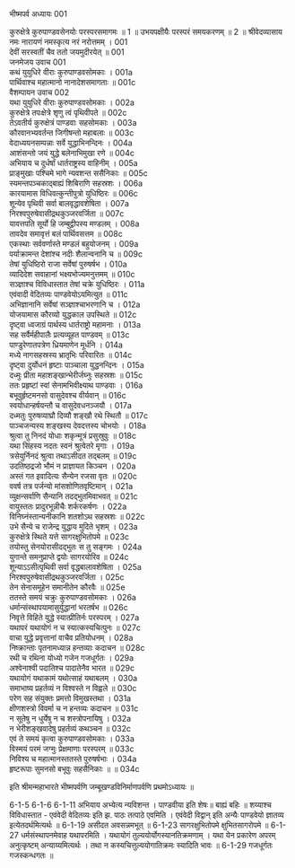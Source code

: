 भीष्मपर्व
अध्यायः 001
	
कुरुक्षेत्रे कुरुपाण्डवसेनयोः परस्परसमागमः ॥ 1 ॥ उभयपक्षीयैः परस्परं समयकरणम् ॥ 2 ॥
श्रीवेदव्यासाय नमः
नारायणं नमस्कृत्य नरं नरोत्तमम् ।	001  
देवीं सरस्वतीं चैव ततो जयमुदीरयेत् ॥ 		001  
जनमेजय उवाच 	001  
कथं युयुधिरे वीराः कुरुपाण्डवसोमकाः ।	001a  
पार्थिवाश्च महात्मानो नानादेशसमागताः ॥ 		001c  
वैशम्पायन उवाच	002  
यथा युयुधिरे वीराः कुरुपाण्डवसोमकाः ।	002a  
कुरुक्षेत्रे तपःक्षेत्रे शृणु त्वं पृथिवीपते ॥ 	002c  
तेऽवतीर्य कुरुक्षेत्रं पाण्डवाः सहसोमकाः ।	003a  
कौरवानभ्यवर्तन्त जिगीषन्तो महाबलाः ॥ 	003c  
वेदाध्ययनसम्पन्नाः सर्वे युद्धाभिनन्दिनः ।	004a  
आशंसन्तो जयं युद्धे बलेनाभिमुखा रणे ॥ 	004c  
अभियाय च दुर्धर्षां धार्तराष्ट्रस्य वाहिनीम् ।	005a  
प्राङ्मुखाः पश्चिमे भागे न्यवशन्त ससैनिकाः ॥	005c  
स्यमन्तपञ्चकाद्बाह्यं शिबिराणि सहस्रशः ।	006a  
कारयामास विधिवत्कुन्तीपुत्रो युधिष्ठिरः ॥ 	006c  
शून्येव पृथिवी सर्वा बालवृद्धावशेषिता ।	007a  
निरश्वपुरुषेवासीद्रथकुञ्जरवर्जिता ॥ 	007c  
यावत्तपति सूर्यो हि जम्बुद्वीपस्य मण्डलम् ।	008a  
तावदेव समावृत्तं बलं पार्थिवसत्तम ॥ 	008c  
एकस्थाः सर्ववर्णास्ते मण्डलं बहुयोजनम् ।	009a  
पर्याक्रामन्त देशांश्च नदीः शैलान्वनानि च ॥	009c  
तेषां युधिष्ठिरो राजा सर्वेषां पुरुषर्षभ ।	010a  
व्यादिदेश सवाहानां भक्ष्यभोज्यमनुत्तमम् ॥	010c  
सञ्ज्ञाश्च विविधास्तात तेषां चक्रे युधिष्ठिरः ।	011a  
एवंवादी वेदितव्यः पाण्डवेयोऽयमित्युत ॥	011c  
अभिज्ञानानि सर्वेषां सञ्ज्ञाश्चाभरणानि च ।	012a  
योजयामास कौरव्यो युद्धकाल उपस्थिते ॥	012c  
दृष्ट्वा ध्वजाग्रं पार्थस्य धार्तराष्ट्रो महामनाः ।	013a  
सह सर्वैर्महीपालैः प्रत्यव्यूहत पाण्डवम् ॥	013c  
पाण्डुरेणातपत्रेण ध्रियमाणेन मूर्धनि ।	014a  
मध्ये नागसहस्रस्य भ्रातृभिः परिवारितः ॥	014c  
दृष्ट्वा दुर्योधनं हृष्टाः पाञ्चाला युद्धनन्दिनः ।	015a  
दध्मुः प्रीता महाशङ्खान्भेरीर्जघ्नुः सहस्रशः ॥	015c  
ततः प्रहृष्टां स्वां सेनामभिवीक्ष्याथ पाण्डवाः ।	016a  
बभूवुर्हृष्टमनसो वासुदेवश्च वीर्यवान् ॥	016c  
स्वयोधान्हर्षयन्तौ च वासुदेवधनञ्जयौ ।	017a  
दध्मतुः पुरुषव्याघ्रौ दिव्यौ शङ्खौ रथे स्थितौ ॥	017c  
पाञ्चजन्यस्य शङ्खस्य देवदत्तस्य चोभयोः ।	018a  
श्रुत्वा तु निनदं योधाः शकृन्मूत्रं प्रसुस्रुवुः ॥	018c  
यथा सिंहस्य नदतः स्वनं श्रुत्वेतरे मृगाः ।	019a  
त्रसेयुर्निनदं श्रुत्वा तथाऽसीदत तद्बलम् ॥	019c  
उदतिष्ठद्रजो भौमं न प्राज्ञायत किञ्चन ।	020a  
अस्तं गत इवादित्यः सैन्येन रजसा वृतः ॥	020c  
ववर्ष तत्र पर्जन्यो मांसशोणितवृष्टिमान् ।	021a  
व्युक्षन्सर्वाणि सैन्यानि तदद्भुतमिवाभवत् ॥	021c  
वायुस्ततः प्रादुरभून्नीचैः शर्करकर्षणः ।	022a  
विनिघ्नंस्तान्यनीकानि शतशोऽथ सहस्रशः ॥	022c  
उभे सैन्ये च राजेन्द्र युद्धाय मुदिते भृशम् ।	023a  
कुरुक्षेत्रे स्थिते यत्ते सागरक्षुभितोपमे ॥	023c  
तयोस्तु सेनयोरासीदद्भुतः स तु सङ्गमः ।	024a  
युगान्ते समनुप्राप्ते द्वयोः सागरयोरिव ॥	024c  
शून्याऽऽसीत्पृथिवी सर्वा वृद्धबालावशेषिता ।	025a  
निरश्वपुरुषेवासीद्रथकुञ्जरवर्जिता ।	025c  
तेन सेनासमूहेन समानीतेन कौरवैः ॥	025e  
ततस्ते समयं चक्रुः कुरुपाण्डवसोमकाः ।	026a  
धर्मान्संस्थापयामासुर्युद्धानां भरतर्षभ ॥	026c  
निवृत्ते विहिते युद्धे स्यात्प्रीतिर्नः परस्परम् ।	027a  
यथापरं यथायोगं न च स्यात्कस्यचित्पुनः ॥	027c  
वाचा युद्धे प्रवृत्तानां वाचैव प्रतियोधनम् ।	028a  
निष्क्रान्ताः पृतनामध्यान्न हन्तव्याः कदाचन ॥	028c  
रथी च रथिना योध्यो गजेन गजधूर्गतः ।	029a  
अश्वेनाश्वी पदातिश्च पादातेनैव भारत ॥	029c  
यथायोगं यथाकामं यथोत्साहं यथाबलम् ।	030a  
समाभाष्य प्रहर्तव्यं न विश्वस्ते न विह्वले ॥	030c  
परेण सह संयुक्तः प्रमत्तो विमुखस्तथा ।	031a  
क्षीणशस्त्रो विवर्मा च न हन्तव्यः कदाचन ॥	031c  
न सूतेषु न धुर्येषु न च शस्त्रोपनायिषु ।	032a  
न भेरीशङ्खवादेषु प्रहर्तव्यं कथञ्चन ॥	032c  
एवं ते समयं कृत्वा कुरुपाण्डवसोमकाः ।	033a  
विस्मयं परमं जग्मुः प्रेक्षमाणाः परस्परम् ॥	033c  
निविश्य च महात्मानस्ततस्ते पुरुषर्षभाः ।	034a  
हृष्टरूपाः सुमनसो बभूवुः सहसैनिकाः ॥ ॥	034c  

इति श्रीमन्महाभारते भीष्मपर्वणि जम्बूखण्डविनिर्माणपर्वणि प्रथमोऽध्यायः ॥

6-1-5 6-1-6 6-1-11 अभियाय अभ्येत्य न्यविशन्त । पाण्डवीया इति शेषः॥ बाह्यं बहिः ॥ शय्याश्च विविधास्तात - एवंवेदी वेदितव्यः इति झ. पाठः तत्पाठे एवमिति । एवंवेदी विद्वान् इति अन्यैः पाण्डवेयो ज्ञातव्य इत्येतदर्थमित्यर्थः ॥ 6-1-19 असीदत अवसन्नमभूत् ॥ 6-1-23 सागरक्षुभितोपमे क्षुभितसागरोपमे ॥ 6-1-27 धर्मसंस्थापनमेवाह यथापरमिति । यथायोगं तुल्ययोर्योगस्यानतिक्रमणाम् । यथा येन प्रकारेण अपरम् अनुत्कृष्टम् अन्याय्यमित्यर्थः । तथा न कस्यचित्तुल्ययोगातिक्रमः स्यादिति भावः ॥ 6-1-29 गजधूर्गतः गजस्कन्धगतः ॥
